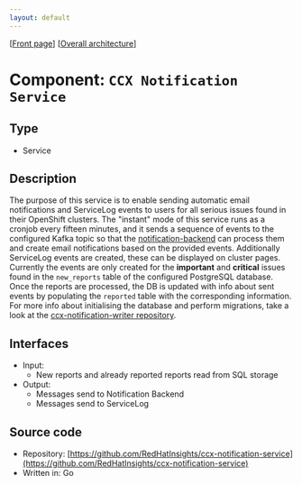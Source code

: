 ```yaml
---
layout: default
---
```

\[[Front page](../overall-architecture.html)\] \[[Overall architecture](../overall-architecture.html)\]



# Component: `CCX Notification Service`



## Type

* Service



## Description

The purpose of this service is to enable sending automatic email notifications
and ServiceLog events to users for all serious issues found in their OpenShift
clusters. The "instant" mode of this service runs as a cronjob every fifteen
minutes, and it sends a sequence of events to the configured Kafka topic so
that the
[notification-backend](https://github.com/RedHatInsights/notifications-backend)
can process them and create email notifications based on the provided events.
Additionally ServiceLog events are created, these can be displayed on cluster
pages. Currently the events are only created for the **important** and
**critical** issues found in the `new_reports` table of the configured
PostgreSQL database. Once the reports are processed, the DB is updated with
info about sent events by populating the `reported` table with the
corresponding information. For more info about initialising the database and
perform migrations, take a look at the [ccx-notification-writer
repository](https://github.com/RedHatInsights/ccx-notification-writer).



## Interfaces

* Input:
    - New reports and already reported reports read from SQL storage
* Output:
    - Messages send to Notification Backend
    - Messages send to ServiceLog



## Source code

* Repository: [https://github.com/RedHatInsights/ccx-notification-service](https://github.com/RedHatInsights/ccx-notification-service)
* Written in: Go
